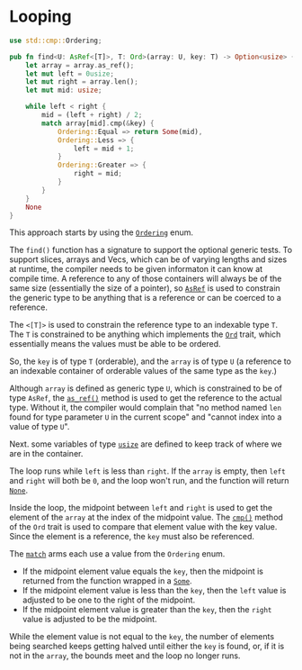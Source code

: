 # Looping

```rust
use std::cmp::Ordering;

pub fn find<U: AsRef<[T]>, T: Ord>(array: U, key: T) -> Option<usize> {
    let array = array.as_ref();
    let mut left = 0usize;
    let mut right = array.len();
    let mut mid: usize;

    while left < right {
        mid = (left + right) / 2;
        match array[mid].cmp(&key) {
            Ordering::Equal => return Some(mid),
            Ordering::Less => {
                left = mid + 1;
            }
            Ordering::Greater => {
                right = mid;
            }
        }
    }
    None
}
```

This approach starts by using the [`Ordering`][ordering-enum] enum.

The `find()` function has a signature to support the optional generic tests.
To support slices, arrays and Vecs, which can be of varying lengths and sizes at runtime,
the compiler needs to be given informaton it can know at compile time.
A reference to any of those containers will always be of the same size (essentially the size of a pointer),
so [`AsRef`][asref] is used to constrain the generic type to be anything that is a reference or can be coerced to a reference.

The `<[T]>` is used to constrain the reference type to an indexable type `T`.
The `T` is constrained to be anything which implements the [`Ord`][ord] trait, which essentially means the values must be able to be ordered.

So, the `key` is of type `T` (orderable), and the `array` is of type `U` (a reference to an indexable container of orderable values
of the same type as the `key`.)

Although `array` is defined as generic type `U`, which is constrained to be of type `AsRef`, 
the [`as_ref()`][asref] method is used to get the reference to the actual type.
Without it, the compiler would complain that "no method named `len` found for type parameter `U` in the current scope" and
"cannot index into a value of type `U`".

Next. some variables of type [`usize`][usize] are defined to keep track of where we are in the container.

The loop runs while `left` is less than `right`.
If the `array` is empty, then `left` and `right` will both be `0`, and the loop won't run, and the function will return [`None`][none].

Inside the loop, the midpoint between `left` and `right` is used to get the element of the `array` at the index of the midpoint value.
The [`cmp()`][cmp] method of the `Ord` trait is used to compare that element value with the key value.
Since the element is a reference, the `key` must also be referenced.

The [`match`][match] arms each use a value from the `Ordering` enum.
- If the midpoint element value equals the `key`, then the midpoint is returned from the function wrapped in a [`Some`][some].
- If the midpoint element value is less than the `key`, then the `left` value is adjusted to be one to the right of the midpoint.
- If the midpoint element value is greater than the `key`, then the `right` value is adjusted to be the midpoint.

While the element value is not equal to the `key`, the number of elements being searched keeps getting halved until
either the `key` is found, or, if it is not in the `array`, the bounds meet and the loop no longer runs.

[ordering-enum]: https://doc.rust-lang.org/std/cmp/enum.Ordering.html
[asref]: https://doc.rust-lang.org/std/convert/trait.AsRef.html
[ord]: https://doc.rust-lang.org/std/cmp/trait.Ord.html
[asref]: https://doc.rust-lang.org/std/convert/trait.AsRef.html#tymethod.as_ref
[usize]: https://doc.rust-lang.org/std/primitive.usize.html
[match]: https://doc.rust-lang.org/rust-by-example/flow_control/match.html
[cmp]: https://doc.rust-lang.org/std/cmp/trait.Ord.html#tymethod.cmp
[none]: https://doc.rust-lang.org/std/option/enum.Option.html#variant.None
[some]: https://doc.rust-lang.org/std/option/enum.Option.html#variant.Some
